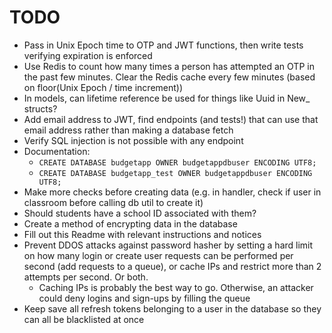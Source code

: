 # TODO

* Pass in Unix Epoch time to OTP and JWT functions, then write tests verifying expiration is enforced
* Use Redis to count how many times a person has attempted an OTP in the past few minutes. Clear the Redis cache every few minutes (based on floor(Unix Epoch / time increment))
* In models, can lifetime reference be used for things like Uuid in New_ structs?
* Add email address to JWT, find endpoints (and tests!) that can use that email address rather than making a database fetch
* Verify SQL injection is not possible with any endpoint
* Documentation:
  * `CREATE DATABASE budgetapp OWNER budgetappdbuser ENCODING UTF8;`
  * `CREATE DATABASE budgetapp_test OWNER budgetappdbuser ENCODING UTF8;`
* Make more checks before creating data (e.g. in handler, check if user in classroom before calling db util to create it)
* Should students have a school ID associated with them?
* Create a method of encrypting data in the database
* Fill out this Readme with relevant instructions and notices
* Prevent DDOS attacks against password hasher by setting a hard limit on how many login or create user requests can be performed per second (add requests to a queue), or cache IPs and restrict more than 2 attempts per second. Or both.
  * Caching IPs is probably the best way to go. Otherwise, an attacker could deny logins and sign-ups by filling the queue
* Keep save all refresh tokens belonging to a user in the database so they can all be blacklisted at once